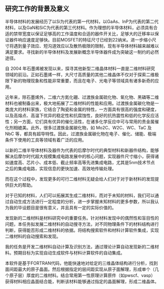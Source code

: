 ## 研究工作的背景及意义

半导体材料的发展经历了以Si为代表的第一代材料，以GaAs、InP为代表的第二代材料，以及GaN和SiC为代表的第三代材料。作为理想的半导体材料，必须具有合适的禁带宽度以保证足够高的工作温度和合适的器件开关比，足够大的迁移率以保证器件响应速度足够快。目前MOSFET的特征尺寸已经到22纳米。进一步缩小尺寸将遇到量子效应、短沟道效应以及散热极限的限制，现有半导体材料越来越难以满足要求。寻找新的半导体材料及发展新概念半导体器件成为突破这一制约的必然途径。

自 2004 年石墨烯被发现以来，探寻其他新型二维晶体材料一直是二维材料研究领域的前沿。正如石墨烯一样，大尺寸高质量的其他二维晶体不仅对于探索二维极限下新的物理现象和性能非常重要，而且在电子、光电子等领域具有诸多新奇的应用。

近年来，除石墨烯外，二维六方氮化硼、过渡族金属硫化物、氧化物、黑磷等二维材料也被制备出来，极大地拓展了二维材料的性能和应用。过渡族金属碳化物是一类庞大的材料家族，它结合了陶瓷和金属的特性，一方面具有很高的强度和硬度，以及高熔点、高温下优异的稳定性和抗腐蚀性，良好的抗热震性和低的化学反应活性；另一方面，它们具有优异的催化活性，在诸多化学反应中可与常用的贵金属催化剂相媲美。此外，很多过渡族金属碳化物，如 Mo2C、W2C、WC、TaC 及 NbC 等，都具有超导特性。因此，过渡族金属碳化物在电子、催化、储能、极端条件下使用的工具等领域有着广泛的应用。


以新的二维半导体材料及器件为代表的后摩尔时代的典型材料和新器件结构，能够解决后摩尔时代超大规模集成电路发展中的核心问题，实现器件尺寸缩小，获得诸如速度高、芯片小、成本低、截止频率高等先进集成电路，尤其是5nm技术节点之后的集成电路，实现信息的更快加速、高效地传输处理。

而在这个过程中，发现更多的可行二维材料无疑会给人们对于对于新材料的发现提供巨大的帮助。

对于已知的材料，人们可以拓展其生成二维材料，而对于未知的材料，我们可以通过自动生成方法进行一定程度的分析，进一步掌握未知材料的更多参数，所以我认为我的毕设题目是很有意义，并且具有一定的实际价值的。

发现新的二维材料是材料研究中的重要任务。针对材料发现中的偶然性和盲目性的问题，本任务拟发展二维材料的自动搜寻方法，对不同物理条件下的材料结构进行判断，获得能否形成二维材料的依据。将结构搜索软件和材料计算软件集成，实现二维材料的自动搜索和发现。

我的任务是开发二维材料自动计算及识别方法，通过理论计算自动发现新的二维材料。预期目标为实现自动生成软件与材料计算软件的自动集成。

本软件是基于FORTRAN代码，他能快速地对给定的三维晶体结构进行分析，找到面间距最大的原子晶面。然后根据指定的层间距实现从原子面解理，形成单个（几个原子层）厚度的二维材料。结合常用第一性原理计算原件（如pwscf、vasp）获得材料相应晶面结合能，判断该材料能够通过指定的晶面解理，形成二维晶体。
